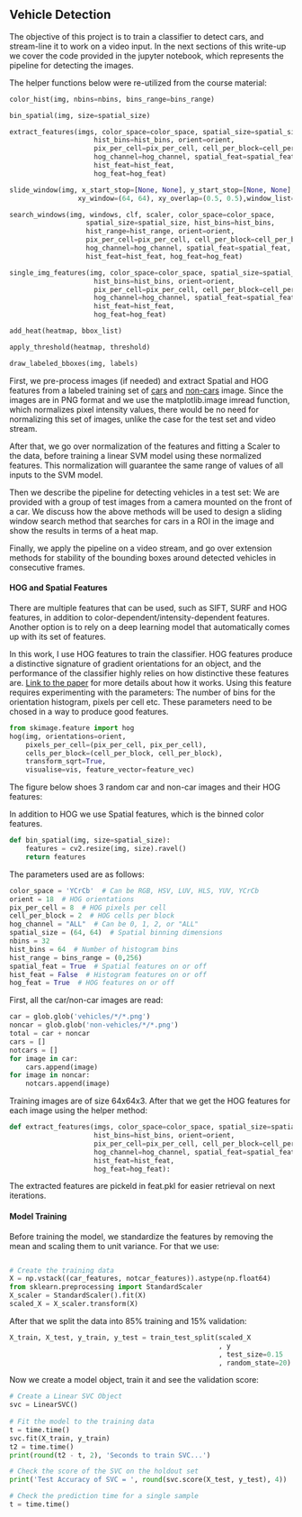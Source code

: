 ## Vehicle Detection

The objective of this project is to train a classifier to detect cars, and stream-line it to work on a video input. In the next sections of this write-up we cover the code provided in the jupyter notebook, which represents the pipeline for detecting the images.

The helper functions below were re-utilized from the course material: 

```python
color_hist(img, nbins=nbins, bins_range=bins_range)

bin_spatial(img, size=spatial_size)

extract_features(imgs, color_space=color_space, spatial_size=spatial_size,
                     hist_bins=hist_bins, orient=orient,
                     pix_per_cell=pix_per_cell, cell_per_block=cell_per_block,
                     hog_channel=hog_channel, spatial_feat=spatial_feat, 
                     hist_feat=hist_feat, 
                     hog_feat=hog_feat)

slide_window(img, x_start_stop=[None, None], y_start_stop=[None, None],
                 xy_window=(64, 64), xy_overlap=(0.5, 0.5),window_list=None)

search_windows(img, windows, clf, scaler, color_space=color_space,
                   spatial_size=spatial_size, hist_bins=hist_bins,
                   hist_range=hist_range, orient=orient,
                   pix_per_cell=pix_per_cell, cell_per_block=cell_per_block,
                   hog_channel=hog_channel, spatial_feat=spatial_feat,
                   hist_feat=hist_feat, hog_feat=hog_feat)

single_img_features(img, color_space=color_space, spatial_size=spatial_size,
                     hist_bins=hist_bins, orient=orient,
                     pix_per_cell=pix_per_cell, cell_per_block=cell_per_block,
                     hog_channel=hog_channel, spatial_feat=spatial_feat, 
                     hist_feat=hist_feat, 
                     hog_feat=hog_feat)

add_heat(heatmap, bbox_list)

apply_threshold(heatmap, threshold)

draw_labeled_bboxes(img, labels)
```


First, we pre-process images (if needed) and extract Spatial and HOG features from a labeled training set of [cars](https://s3.amazonaws.com/udacity-sdc/Vehicle_Tracking/vehicles.zip) and [non-cars](https://s3.amazonaws.com/udacity-sdc/Vehicle_Tracking/non-vehicles.zip) image. Since the images are in PNG format and we use the matplotlib.image imread function, which normalizes pixel intensity values, there would be no need for normalizing this set of images, unlike the case for the test set and video stream.

After that, we go over normalization of the features and fitting a Scaler to the data, before training a linear SVM model using these normalized features. This normalization will guarantee the same range of values of all inputs to the SVM model.

Then we describe the pipeline for detecting vehicles in a test set: We are provided with a group of test images from a camera mounted on the front of a car. We discuss how the above methods will be used to design a sliding window search method that searches for cars in a ROI in the image and show the results in terms of a heat map.

Finally, we apply the pipeline on a video stream, and go over extension methods for stability of the bounding boxes around detected vehicles in consecutive frames.



#### HOG and Spatial Features

There are multiple features that can be used, such as SIFT, SURF and HOG features, in addition to color-dependent/intensity-dependent features. Another option is to rely on a deep learning model that automatically comes up with its set of features.

In this work, I use HOG features to train the classifier. HOG features produce a distinctive signature of gradient orientations for an object, and the performance of the classifier highly relies on how distinctive these features are. [Link to the paper](http://vc.cs.nthu.edu.tw/home/paper/codfiles/hkchiu/201205170946/Histograms%20of%20Oriented%20Gradients%20for%20Human%20Detection.pdf) for more details about how it works. Using this feature requires experimenting with the parameters: The number of bins for the orientation histogram, pixels per cell etc. These parameters need to be chosed in a way to produce good features.

```python
from skimage.feature import hog
hog(img, orientations=orient,
	pixels_per_cell=(pix_per_cell, pix_per_cell),
    cells_per_block=(cell_per_block, cell_per_block),
    transform_sqrt=True,
    visualise=vis, feature_vector=feature_vec)

```

The figure below shoes 3 random car and non-car images and their HOG features:


In addition to HOG we use Spatial features, which is the binned color features.

```python
def bin_spatial(img, size=spatial_size):
    features = cv2.resize(img, size).ravel()
    return features
```


The parameters used are as follows:

```python
color_space = 'YCrCb'  # Can be RGB, HSV, LUV, HLS, YUV, YCrCb
orient = 18  # HOG orientations
pix_per_cell = 8  # HOG pixels per cell
cell_per_block = 2  # HOG cells per block
hog_channel = "ALL"  # Can be 0, 1, 2, or "ALL"
spatial_size = (64, 64)  # Spatial binning dimensions
nbins = 32
hist_bins = 64  # Number of histogram bins
hist_range = bins_range = (0,256)
spatial_feat = True  # Spatial features on or off
hist_feat = False  # Histogram features on or off
hog_feat = True  # HOG features on or off
```

First, all the car/non-car images are read:

```python
car = glob.glob('vehicles/*/*.png')
noncar = glob.glob('non-vehicles/*/*.png')
total = car + noncar
cars = []
notcars = []
for image in car:
    cars.append(image)
for image in noncar:
    notcars.append(image)
```

Training images are of size 64x64x3. After that we get the HOG features for each image using the helper method:

```python
def extract_features(imgs, color_space=color_space, spatial_size=spatial_size,
                     hist_bins=hist_bins, orient=orient,
                     pix_per_cell=pix_per_cell, cell_per_block=cell_per_block,
                     hog_channel=hog_channel, spatial_feat=spatial_feat, 
                     hist_feat=hist_feat, 
                     hog_feat=hog_feat):
```

The extracted features are pickeld in feat.pkl for easier retrieval on next iterations.                             

#### Model Training

Before training the model, we standardize the features by removing the mean and scaling them to unit variance. For that we use:

```python

# Create the training data
X = np.vstack((car_features, notcar_features)).astype(np.float64)
from sklearn.preprocessing import StandardScaler
X_scaler = StandardScaler().fit(X)
scaled_X = X_scaler.transform(X)
```

After that we split the data into 85% training and 15% validation:

```python
X_train, X_test, y_train, y_test = train_test_split(scaled_X
                                                    , y
                                                    , test_size=0.15
                                                    , random_state=20)
```

Now we create a model object, train it and see the validation score: 

```python
# Create a Linear SVC Object
svc = LinearSVC()
    
# Fit the model to the training data
t = time.time()
svc.fit(X_train, y_train)
t2 = time.time()
print(round(t2 - t, 2), 'Seconds to train SVC...')

# Check the score of the SVC on the holdout set
print('Test Accuracy of SVC = ', round(svc.score(X_test, y_test), 4))

# Check the prediction time for a single sample
t = time.time()
```


